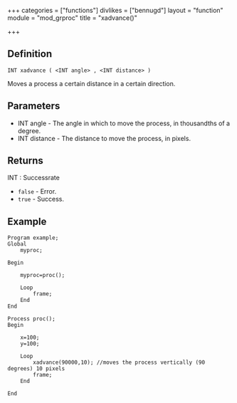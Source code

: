 +++
categories = ["functions"]
divlikes = ["bennugd"]
layout = "function"
module = "mod_grproc"
title = "xadvance()"

+++

## Definition

    INT xadvance ( <INT angle> , <INT distance> )

Moves a process a certain distance in a certain direction.

## Parameters

- INT angle - The angle in which to move the process, in thousandths of a degree.
- INT distance - The distance to move the process, in pixels.

## Returns

INT : Successrate

- `false` - Error.
- `true`  - Success.

## Example

```
Program example;
Global
    myproc;

Begin

    myproc=proc();

    Loop
        frame;
    End
End

Process proc();
Begin

    x=100;
    y=100;

    Loop
        xadvance(90000,10); //moves the process vertically (90 degrees) 10 pixels
        frame;
    End

End
```

